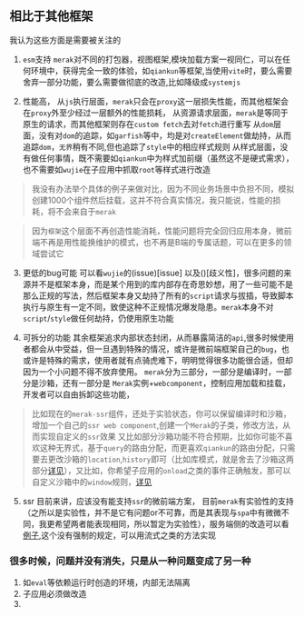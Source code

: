 ## 相比于其他框架

我认为这些方面是需要被关注的

1. `esm`支持 
`merak`对不同的打包器，视图框架,模块加载方案一视同仁，可以在任何环境中，获得完全一致的体验，如`qiankun`等框架,当使用`vite`时，要么需要舍弃一部分功能，要么需要做彻底的改造,比如降级成`systemjs`


2. 性能高，
从`js`执行层面，`merak`只会在`proxy`这一层损失性能，而其他框架会在`proxy`外至少经过一层额外的性能损耗，
从资源请求层面，`merak`是等同于原生的请求，而其他框架则存在`custom fetch`去对`fetch`进行重写
从`dom`层面，没有对`dom`的追踪，如`garfish`等中，均是对`createElement`做劫持，从而追踪`dom`，`无界`稍有不同,但也追踪了`style`中的相应样式规则
从样式层面，没有做任何事情，既不需要如`qiankun`中为样式加前缀（虽然这不是硬式需求），也不需要如`wujie`在子应用中抓取`root`等样式进行改造

> 我没有办法举个具体的例子来做对比，因为不同业务场景中负担不同，模拟创建1000个组件然后挂载，这并不符合真实情况，我只能说，性能的损耗，将不会来自于`merak`

> 因为`框架`这个层面不再创造性能消耗，性能问题将完全回归应用本身，微前端不再是用性能换维护的模式，也不再是B端的专属话题，可以在更多的领域尝试它


3. 更低的bug可能
可以看`wujie`的(issue)[issue] 以及()[歧义性]，很多问题的来源并不是框架本身，而是某个用到的库内部存在奇思妙想，用了一些可能不是那么正规的写法，然后框架本身又劫持了所有的`script`请求与拔插，导致脚本执行与原生有一定不同，致使这种不正规情况爆发隐患。`merak`本身不对`script`/`style`做任何劫持，仍使用原生功能


4. 可拆分的功能
其余框架追求内部状态封闭，从而暴露简洁的`api`,很多时候使用者都会从中受益，但一旦遇到特殊的情况，或许是微前端框架自己的`bug`，也或许是特殊的需求，使用者就有点骑虎难下，明明觉得很多功能很合适，但却因为一个小问题不得不放弃使用。
`merak`分为三部分，一部分是编译时，一部分是沙箱，还有一部分是 `Merak`实例+`webcomponent`，控制应用加载和挂载，开发者可以自由拆卸这些功能，
> 比如现在的`merak-ssr`组件，还处于实验状态，你可以保留编译时和沙箱，增加一个自己的`ssr web component`,创建一个`Merak`的子类，修改方法，从而实现自定义的`ssr`效果
> 又比如部分沙箱功能不符合预期，比如你可能不喜欢这种无界式，基于`query`的路由分配，而更喜欢`qiankun`的路由分配，只需要去更改沙箱的`location`,`history`即可（比如库模式，就是舍去了沙箱这两部分[详见]()），又比如，你希望子应用的`onload`之类的事件正确触发，那可以自定义沙箱中的`window`规则，[详见]()

5. ssr
目前来讲，应该没有能支持`ssr`的微前端方案，
目前`merak`有实验性的支持（之所以是实验性，并不是它有问题or不可靠，而是其表现与`spa`中有微微不同，我更希望两者能表现相同，所以暂定为实验性），服务端侧的改造可以看[例子](),这个没有强制的规定，可以用流式之类的方法实现

### 很多时候，问题并没有消失，只是从一种问题变成了另一种
1. 如`eval`等依赖运行时创造的环境，内部无法隔离
2. 子应用必须做改造
3. 